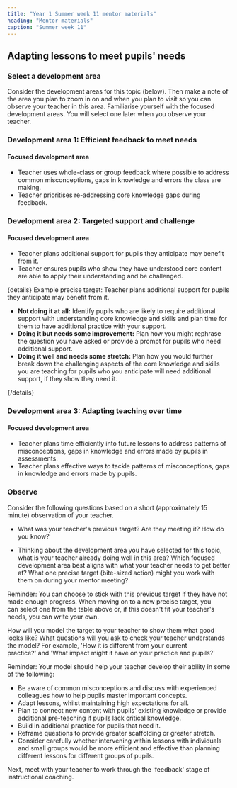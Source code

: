 ```yaml
---
title: "Year 1 Summer week 11 mentor materials"
heading: "Mentor materials"
caption: "Summer week 11"
---
```


## Adapting lessons to meet pupils' needs

### Select a development area

Consider the development areas for this topic (below). Then make a note of the area you plan to zoom in on and when you plan to visit so you can observe your teacher in this area. Familiarise yourself with the focused development areas. You will select one later when you observe your teacher.

### Development area 1: Efficient feedback to meet needs

#### Focused development area

- Teacher uses whole-class or group feedback where possible to address common misconceptions, gaps in knowledge and errors the class are making.
- Teacher prioritises re-addressing core knowledge gaps during feedback.

### Development area 2: Targeted support and challenge

#### Focused development area

- Teacher plans additional support for pupils they anticipate may benefit from it.
- Teacher ensures pupils who show they have understood core content are able to apply their understanding and be challenged.

{details}
Example precise target: Teacher plans additional support for pupils they anticipate may benefit from it.

- **Not doing it at all:** Identify pupils who are likely to require additional support with understanding core knowledge and skills and plan time for them to have additional practice with your support.
- **Doing it but needs some improvement:** Plan how you might rephrase the question you have asked or provide a prompt for pupils who need additional support.
- **Doing it well and needs some stretch:** Plan how you would further break down the challenging aspects of the core knowledge and skills you are teaching for pupils who you anticipate will need additional support, if they show they need it.

{/details}

### Development area 3: Adapting teaching over time

#### Focused development area

- Teacher plans time efficiently into future lessons to address patterns of misconceptions, gaps in knowledge and errors made by pupils in assessments.
- Teacher plans effective ways to tackle patterns of misconceptions, gaps in knowledge and errors made by pupils.

### Observe

Consider the following questions based on a short (approximately 15 minute) observation of your teacher.

- What was your teacher's previous target? Are they meeting it? How do you know?

- Thinking about the development area you have selected for this topic, what is your teacher already doing well in this area? Which focused development area best aligns with what your teacher needs to get better at? What one precise target (bite-sized action) might you work with them on during your mentor meeting?

Reminder: You can choose to stick with this previous target if they have not made enough progress. When moving on to a new precise target, you can select one from the table above or, if this doesn't fit your teacher's needs, you can write your own.

How will you model the target to your teacher to show them what good looks like? What questions will you ask to check your teacher understands the model? For example, 'How it is different from your current practice?' and 'What impact might it have on your practice and pupils?'

Reminder: Your model should help your teacher develop their ability in some of the following:

- Be aware of common misconceptions and discuss with experienced colleagues how to help pupils master important concepts.
- Adapt lessons, whilst maintaining high expectations for all.
- Plan to connect new content with pupils' existing knowledge or provide additional pre-teaching if pupils lack critical knowledge.
- Build in additional practice for pupils that need it.
- Reframe questions to provide greater scaffolding or greater stretch.
- Consider carefully whether intervening within lessons with individuals and small groups would be more efficient and effective than planning different lessons for different groups of pupils.

Next, meet with your teacher to work through the 'feedback' stage of instructional coaching.
